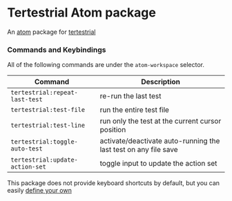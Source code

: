 # Tertestrial Atom package

An [atom](https://atom.io/) package for [tertestrial](https://github.com/Originate/tertestrial-server)

### Commands and Keybindings

All of the following commands are under the `atom-workspace` selector.

|Command|Description|
|-------|-----------|
|`tertestrial:repeat-last-test`|re-run the last test|
|`tertestrial:test-file`|run the entire test file|
|`tertestrial:test-line`|run only the test at the current cursor position|
|`tertestrial:toggle-auto-test`|activate/deactivate auto-running the last test on any file save|
|`tertestrial:update-action-set`|toggle input to update the action set|

This package does not provide keyboard shortcuts by default, but you can easily [define your own](http://flight-manual.atom.io/using-atom/sections/basic-customization/#customizing-keybindings)
